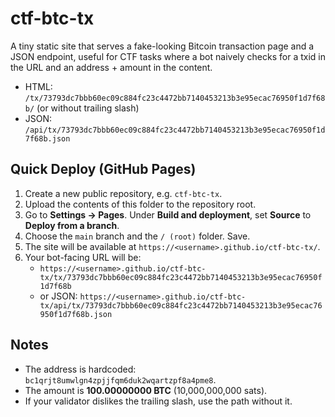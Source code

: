 # ctf-btc-tx

A tiny static site that serves a fake-looking Bitcoin transaction page and a JSON endpoint,
useful for CTF tasks where a bot naively checks for a txid in the URL and an address + amount in the content.

- HTML: `/tx/73793dc7bbb60ec09c884fc23c4472bb7140453213b3e95ecac76950f1d7f68b/` (or without trailing slash)
- JSON: `/api/tx/73793dc7bbb60ec09c884fc23c4472bb7140453213b3e95ecac76950f1d7f68b.json`

## Quick Deploy (GitHub Pages)
1. Create a new public repository, e.g. `ctf-btc-tx`.
2. Upload the contents of this folder to the repository root.
3. Go to **Settings → Pages**. Under **Build and deployment**, set **Source** to **Deploy from a branch**.
4. Choose the `main` branch and the `/ (root)` folder. Save.
5. The site will be available at `https://<username>.github.io/ctf-btc-tx/`.
6. Your bot-facing URL will be:
   - `https://<username>.github.io/ctf-btc-tx/tx/73793dc7bbb60ec09c884fc23c4472bb7140453213b3e95ecac76950f1d7f68b`
   - or JSON: `https://<username>.github.io/ctf-btc-tx/api/tx/73793dc7bbb60ec09c884fc23c4472bb7140453213b3e95ecac76950f1d7f68b.json`

## Notes
- The address is hardcoded: `bc1qrjt8umwlgn4zpjjfqm6duk2wqartzpf8a4pme8`.
- The amount is **100.00000000 BTC** (10,000,000,000 sats).
- If your validator dislikes the trailing slash, use the path without it.
